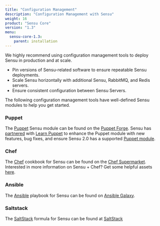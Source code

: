 ```yaml
---
title: "Configuration Management"
description: "Configuration Management with Sensu"
weight: 16
product: "Sensu Core"
version: "1.3"
menu:
  sensu-core-1.3:
    parent: installation
---
```


We highly recommend using configuration management tools to deploy Sensu in production and at scale.

* Pin versions of Sensu-related software to ensure repeatable Sensu deployments.
* Scale Sensu horizontally with additional Sensu, RabbitMQ, and Redis servers.
* Ensure consistent configuration between Sensu Servers.

The following configuration management tools have well-defined Sensu modules to help you get started.

### Puppet
The [Puppet][1] Sensu module can be found on the [Puppet Forge][2].
Sensu has [partnered][8] with [Learn Puppet][7] to enhance the Puppet module with new features, bug fixes, and ensure Sensu 2.0 has a supported [Puppet module][9].

### Chef
The [Chef][3] cookbook for Sensu can be found on the [Chef Supermarket][4]. Interested in more information on Sensu + Chef? Get some helpful assets [here][12].

### Ansible
The [Ansible][5] playbook for Sensu can be found on [Ansible Galaxy][6].

### Saltstack
The [SaltStack][10] formula for Sensu can be found at [SaltStack][11]


[1]: https://puppet.com/
[2]: https://forge.puppet.com/sensu/sensu
[3]: https://www.chef.io/
[4]: https://supermarket.chef.io/cookbooks/sensu
[5]: https://www.ansible.com/
[6]: https://galaxy.ansible.com/sensu/sensu/
[7]: https://learn.puppet.com/
[8]: https://blog.sensuapp.org/a-better-experience-for-sensu-puppet-users-a1f9cf1ab46
[9]: https://github.com/sensu/sensu-puppet/issues/901
[10]: https://saltstack.com/
[11]: https://github.com/saltstack-formulas/sensu-formula
[12]: http://monitoringlove.sensu.io/chef
